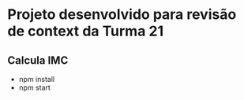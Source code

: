 # Projeto desenvolvido para revisão de context da Turma 21

## Calcula IMC

- npm install 
- npm start
